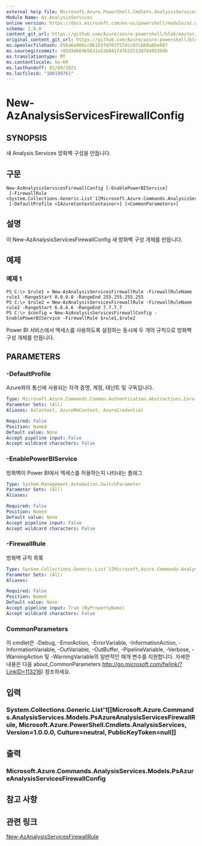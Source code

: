 ```yaml
---
external help file: Microsoft.Azure.PowerShell.Cmdlets.AnalysisServices.dll-Help.xml
Module Name: Az.AnalysisServices
online version: https://docs.microsoft.com/en-us/powershell/module/az.analysisservices/new-azanalysisservicesfirewallconfig
schema: 2.0.0
content_git_url: https://github.com/Azure/azure-powershell/blob/master/src/AnalysisServices/AnalysisServices/help/New-AzAnalysisServicesFirewallConfig.md
original_content_git_url: https://github.com/Azure/azure-powershell/blob/master/src/AnalysisServices/AnalysisServices/help/New-AzAnalysisServicesFirewallConfig.md
ms.openlocfilehash: 056a6e006cc0b1b3fd703757dcc07cbb0a8be987
ms.sourcegitcommit: c05d3d669b5631e526841f47b22513d78495350b
ms.translationtype: MT
ms.contentlocale: ko-KR
ms.lasthandoff: 02/09/2021
ms.locfileid: "100199761"
---
```

# New-AzAnalysisServicesFirewallConfig

## SYNOPSIS
새 Analysis Services 방화벽 구성을 만듭니다. 

## 구문

```
New-AzAnalysisServicesFirewallConfig [-EnablePowerBIService]
 [-FirewallRule <System.Collections.Generic.List`1[Microsoft.Azure.Commands.AnalysisServices.Models.PsAzureAnalysisServicesFirewallRule]>]
 [-DefaultProfile <IAzureContextContainer>] [<CommonParameters>]
```

## 설명
이 New-AzAnalysisServicesFirewallConfig 새 방화벽 구성 개체를 만듭니다.

## 예제

### 예제 1
```
PS C:\> $rule1 = New-AzAnalysisServicesFirewallRule -FirewallRuleName rule1 -RangeStart 0.0.0.0 -RangeEnd 255.255.255.255
PS C:\> $rule2 = New-AzAnalysisServicesFirewallRule -FirewallRuleName rule2 -RangeStart 6.6.6.6 -RangeEnd 7.7.7.7
PS C:\> $config = New-AzAnalysisServicesFirewallConfig -EnablePowerBIService -FirewallRule $rule1,$rule2
```

Power BI 서비스에서 액세스를 사용하도록 설정하는 동시에 두 개의 규칙으로 방화벽 구성 개체를 만듭니다.

## PARAMETERS

### -DefaultProfile
Azure와의 통신에 사용되는 자격 증명, 계정, 테넌트 및 구독입니다.

```yaml
Type: Microsoft.Azure.Commands.Common.Authentication.Abstractions.Core.IAzureContextContainer
Parameter Sets: (All)
Aliases: AzContext, AzureRmContext, AzureCredential

Required: False
Position: Named
Default value: None
Accept pipeline input: False
Accept wildcard characters: False
```

### -EnablePowerBIService
방화벽이 Power BI에서 액세스를 허용하는지 나타내는 플래그

```yaml
Type: System.Management.Automation.SwitchParameter
Parameter Sets: (All)
Aliases:

Required: False
Position: Named
Default value: None
Accept pipeline input: False
Accept wildcard characters: False
```

### -FirewallRule
방화벽 규칙 목록

```yaml
Type: System.Collections.Generic.List`1[Microsoft.Azure.Commands.AnalysisServices.Models.PsAzureAnalysisServicesFirewallRule]
Parameter Sets: (All)
Aliases:

Required: False
Position: Named
Default value: None
Accept pipeline input: True (ByPropertyName)
Accept wildcard characters: False
```

### CommonParameters
이 cmdlet은 -Debug, -ErrorAction, -ErrorVariable, -InformationAction, -InformationVariable, -OutVariable, -OutBuffer, -PipelineVariable, -Verbose, -WarningAction 및 -WarningVariable의 일반적인 매개 변수를 지원합니다. 자세한 내용은 다음 about_CommonParameters http://go.microsoft.com/fwlink/?LinkID=113216) 참조하세요.

## 입력

### System.Collections.Generic.List'1[[Microsoft.Azure.Commands.AnalysisServices.Models.PsAzureAnalysisServicesFirewallRule, Microsoft.Azure.PowerShell.Cmdlets.AnalysisServices, Version=1.0.0.0, Culture=neutral, PublicKeyToken=null]]

## 출력

### Microsoft.Azure.Commands.AnalysisServices.Models.PsAzureAnalysisServicesFirewallConfig

## 참고 사항

## 관련 링크

[New-AzAnalysisServicesFirewallRule](./New-AzAnalysisServicesFirewallRule.md)